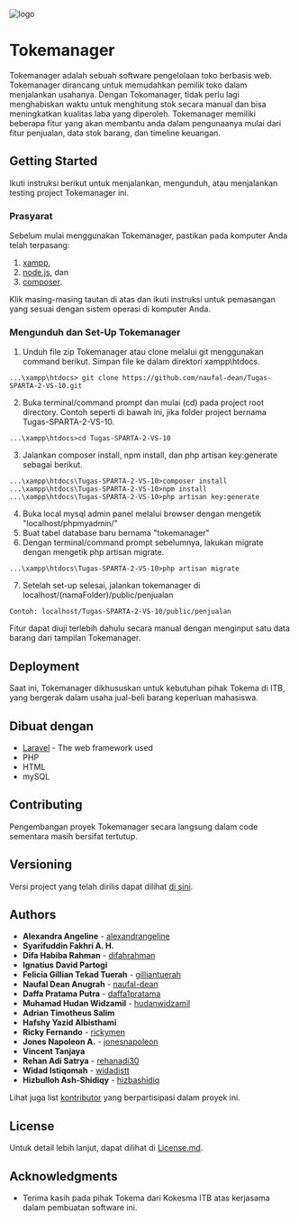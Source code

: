 ![logo](https://raw.githubusercontent.com/naufal-dean/Tugas-SPARTA-2-VS-10/master/public/images/logo.png)
# Tokemanager

Tokemanager adalah sebuah software pengelolaan toko berbasis web. Tokemanager dirancang untuk memudahkan pemilik toko dalam menjalankan usahanya. Dengan Tokomanager, tidak perlu lagi menghabiskan waktu untuk menghitung stok secara manual dan bisa meningkatkan kualitas laba yang diperoleh. Tokemanager memiliki beberapa fitur yang akan membantu anda dalam pengunaanya mulai dari fitur penjualan, data stok barang, dan timeline keuangan.

## Getting Started

Ikuti instruksi berikut untuk menjalankan, mengunduh, atau menjalankan testing project Tokemanager ini.

### Prasyarat

Sebelum mulai menggunakan Tokemanager, pastikan pada komputer Anda telah terpasang:

1. [xampp](https://www.apachefriends.org/index.html),
2. [node.js](https://nodejs.org/en/), dan
3. [composer](https://getcomposer.org/download/).

Klik masing-masing tautan di atas dan ikuti instruksi untuk pemasangan yang sesuai dengan sistem operasi di komputer Anda.

### Mengunduh dan Set-Up Tokemanager

1. Unduh file zip Tokemanager atau clone melalui git menggunakan command berikut. Simpan file ke dalam direktori xampp\htdocs.

```
...\xampp\htdocs> git clone https://github.com/naufal-dean/Tugas-SPARTA-2-VS-10.git
```

2. Buka terminal/command prompt dan mulai (cd) pada project root directory. Contoh seperti di bawah ini, jika folder project bernama Tugas-SPARTA-2-VS-10.

```
...\xampp\htdocs>cd Tugas-SPARTA-2-VS-10
```

3. Jalankan composer install, npm install, dan php artisan key:generate sebagai berikut.

```
...\xampp\htdocs\Tugas-SPARTA-2-VS-10>composer install
...\xampp\htdocs\Tugas-SPARTA-2-VS-10>npm install
...\xampp\htdocs\Tugas-SPARTA-2-VS-10>php artisan key:generate
```

4. Buka local mysql admin panel melalui browser dengan mengetik "localhost/phpmyadmin/"
5. Buat tabel database baru bernama "tokemanager"
6. Dengan terminal/command prompt sebelumnya, lakukan migrate dengan mengetik php artisan migrate.

```
...\xampp\htdocs\Tugas-SPARTA-2-VS-10>php artisan migrate
```
7. Setelah set-up selesai, jalankan tokemanager di localhost/(namaFolder)/public/penjualan

```
Contoh: localhost/Tugas-SPARTA-2-VS-10/public/penjualan
```

Fitur dapat diuji terlebih dahulu secara manual dengan menginput satu data barang dari tampilan Tokemanager.

## Deployment

Saat ini, Tokemanager dikhususkan untuk kebutuhan pihak Tokema di ITB, yang bergerak dalam usaha jual-beli barang keperluan mahasiswa.

## Dibuat dengan

* [Laravel](https://laravel.com/) - The web framework used
* PHP
* HTML
* mySQL

## Contributing

Pengembangan proyek Tokemanager secara langsung dalam code sementara masih bersifat tertutup.

## Versioning

Versi project yang telah dirilis dapat dilihat [di sini](https://github.com/naufal-dean/Tugas-SPARTA-2-VS-10/tags). 

## Authors

* **Alexandra Angeline** - [alexandrangeline](https://github.com/alexandrangeline)
* **Syarifuddin Fakhri A. H.**
* **Difa Habiba Rahman** - [difahrahman](https://github.com/difahrahman)
* **Ignatius David Partogi**
* **Felicia Gillian Tekad Tuerah** - [gilliantuerah](https://github.com/gilliantuerah)
* **Naufal Dean Anugrah** - [naufal-dean](https://github.com/naufal-dean)
* **Daffa Pratama Putra** - [daffa1pratama](https://github.com/daffa1pratama)
* **Muhamad Hudan Widzamil** - [hudanwidzamil](https://github.com/hudanwidzamil)
* **Adrian Timotheus Salim**
* **Hafshy Yazid Albisthami**
* **Ricky Fernando** - [rickymen](https://github.com/rickymen)
* **Jones Napoleon A.** - [jonesnapoleon](https://github.com/jonesnapoleon)
* **Vincent Tanjaya**
* **Rehan Adi Satrya** - [rehanadi30](https://github.com/rehanadi30)
* **Widad Istiqomah** - [widadistt](https://github.com/widadistt)
* **Hizbulloh Ash-Shidiqy** - [hizbashidiq](https://github.com/hizbashidiq)

Lihat juga list [kontributor](https://github.com/naufal-dean/Tugas-SPARTA-2-VS-10/contributors) yang berpartisipasi dalam proyek ini.

## License

Untuk detail lebih lanjut, dapat dilihat di [License.md](license.md).

## Acknowledgments

* Terima kasih pada pihak Tokema dari Kokesma ITB atas kerjasama dalam pembuatan software ini.

